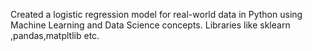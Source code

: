 Created a logistic regression model for real-world  data in Python using Machine Learning and Data Science concepts.
Libraries like sklearn ,pandas,matpltlib etc.

